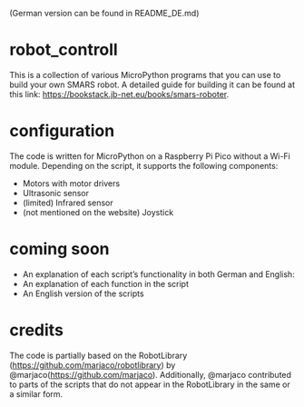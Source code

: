 (German version can be found in README_DE.md)
# robot_controll
This is a collection of various MicroPython programs that you can use to build your own SMARS robot.
A detailed guide for building it can be found at this link: https://bookstack.jb-net.eu/books/smars-roboter.

# configuration
The code is written for MicroPython on a Raspberry Pi Pico without a Wi-Fi module. Depending on the script, it supports the following components:
- Motors with motor drivers
- Ultrasonic sensor
- (limited) Infrared sensor
- (not mentioned on the website) Joystick

# coming soon
- An explanation of each script’s functionality in both German and English:
- An explanation of each function in the script
- An English version of the scripts

# credits
The code is partially based on the RobotLibrary (https://github.com/marjaco/robotlibrary) by @marjaco(https://github.com/marjaco).
Additionally, @marjaco contributed to parts of the scripts that do not appear in the RobotLibrary in the same or a similar form.
